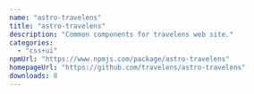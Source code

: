 ```yaml
---
name: "astro-travelens"
title: "astro-travelens"
description: "Common components for travelens web site."
categories:
  - "css+ui"
npmUrl: "https://www.npmjs.com/package/astro-travelens"
homepageUrl: "https://github.com/travelens/astro-travelens"
downloads: 8
---
```


